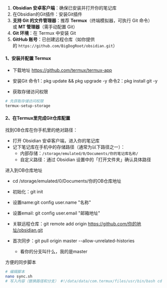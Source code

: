 
1. **Obsidian 安卓客户端**：确保已安装并打开你的笔记库
2. 在Obsidian的Git插件：安装Git插件
3. **支持 Git 的文件管理器**：推荐 **Termux**（终端模拟器，可执行 Git 命令）或 **MT 管理器**（需手动配置 Git）
4. **Git 环境**：在 Termux 中安装 Git
5. **GitHub 账号**：已创建远程仓库（如你提供的 `https://github.com/BigDogRoot/obsidian.git`）


#### 1、**安装并配置 Termux**
- 下载地址
https://github.com/termux/termux-app

- 安装Git
命令1：pkg update && pkg upgrade -y 
命令2：pkg install git -y

- 获取存储访问权限
```bash
# 先获取存储访问权限
termux-setup-storage
```


#### 2、在Termux里完成Git仓库配置
找到OB仓库在你手机里的绝对路径：
- 打开 Obsidian 安卓客户端，进入你的笔记库
- 记下笔记库在手机中的存储路径（通常为以下路径之一）：
    - 内部存储：`/storage/emulated/0/Documents/你的笔记库名称/`
    - 自定义路径：通过 Obsidian 设置中的「打开文件夹」确认具体路径


进入到OB仓库地址
 - cd /storage/emulated/0/Documents/你的OB仓库地址

- 初始化：git init
- 设置name:git config user.name "名称"
- 设置email: git config user.email "邮箱地址"
- 关联远程仓库：git remote add origin https://github.com/你的地址/obsidian.git
- 首次同步：git pull origin master --allow-unrelated-histories
	- 看你的分支叫什么，我的是master

方便的同步脚本
~~~ bash
# 编辑脚本 
nano sync.sh 
# 写入内容（替换路径和分支） #!/data/data/com.termux/files/usr/bin/bash cd /storage/emulated/0/Documents/你的笔记库路径 git pull origin main git add . git commit -m "自动同步：$(date)" git push origin main # 保存并赋予权限 chmod +x sync.sh # 后续同步直接运行 ./sync.sh
~~~